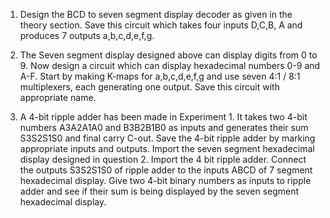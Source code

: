 1. Design the BCD to seven segment display decoder as given in the theory section. Save this circuit which takes four inputs D,C,B, A and produces 7 outputs a,b,c,d,e,f,g.

2. The Seven segment display designed above can display digits from 0 to 9. Now design a circuit which can display hexadecimal numbers 0-9 and A-F. Start by making K-maps for a,b,c,d,e,f,g and use seven 4:1 / 8:1 multiplexers, each generating one output.
Save this circuit with appropriate name.

3. A 4-bit ripple adder has been made in Experiment 1. It takes two 4-bit numbers A3A2A1A0 and B3B2B1B0 as inputs and generates their sum S3S2S1S0 and final carry C-out.
Save the 4-bit ripple adder by marking appropriate inputs and outputs.
Import the seven segment hexadecimal display designed in question 2.
Import the 4 bit ripple adder.
Connect the outputs S3S2S1S0 of ripple adder to the inputs ABCD of 7 segment hexadecimal display. Give two 4-bit binary numbers as inputs to ripple adder and see if their sum is being displayed by the seven segment hexadecimal display. 